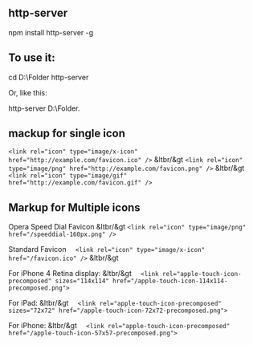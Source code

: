 ## http-server

npm install http-server -g

## To use it:

cd D:\Folder
http-server

Or, like this:

http-server D:\Folder.

## mackup for single icon

`<link rel="icon" type="image/x-icon" href="http://example.com/favicon.ico" />` &ltbr/&gt
`<link rel="icon" type="image/png" href="http://example.com/favicon.png" />` &ltbr/&gt
`<link rel="icon" type="image/gif" href="http://example.com/favicon.gif" />  `

## Markup for Multiple icons

 Opera Speed Dial Favicon &ltbr/&gt
`<link rel="icon" type="image/png" href="/speeddial-160px.png" />`
     
 Standard Favicon 
`  <link rel="icon" type="image/x-icon" href="/favicon.ico" />` &ltbr/&gt

 For iPhone 4 Retina display: &ltbr/&gt
`  <link rel="apple-touch-icon-precomposed" sizes="114x114" href="/apple-touch-icon-114x114-precomposed.png">`

 For iPad: &ltbr/&gt
`  <link rel="apple-touch-icon-precomposed" sizes="72x72" href="/apple-touch-icon-72x72-precomposed.png">`

 For iPhone: &ltbr/&gt
``  <link rel="apple-touch-icon-precomposed" href="/apple-touch-icon-57x57-precomposed.png">``
